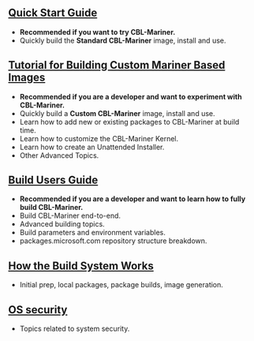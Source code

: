 ## [Quick Start Guide](docs/quick_start/quickstart.md)

- **Recommended if you want to try CBL-Mariner.**
- Quickly build the **Standard CBL-Mariner** image, install and use.

## [Tutorial for Building Custom Mariner Based Images](https://github.com/microsoft/CBL-MarinerTutorials)

- **Recommended if you are a developer and want to experiment with CBL-Mariner.**
- Quickly build a **Custom CBL-Mariner** image, install and use.
- Learn how to add new or existing packages to CBL-Mariner at build time.
- Learn how to customize the CBL-Mariner Kernel.
- Learn how to create an Unattended Installer.
- Other Advanced Topics.

## [Build Users Guide](docs/building/building.md) 

- **Recommended if you are a developer and want to learn how to fully build CBL-Mariner.**
- Build CBL-Mariner end-to-end.
- Advanced building topics.
- Build parameters and environment variables.
- packages.microsoft.com repository structure breakdown.

## [How the Build System Works](docs/how_it_works/0_intro.md)

- Initial prep, local packages, package builds, image generation.

## [OS security](docs/security/intro.md)

- Topics related to system security.

